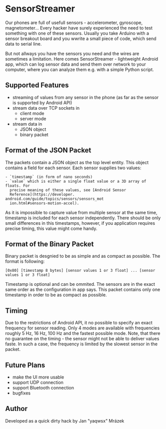 # SensorStreamer

Our phones are full of usefull sensors - accelerometer, gyroscope,
magnetometer... Every hacker have surely experienced the need to test something
with one of these sensors. Usually you take Arduino with a sensor breakout board
and you wwrite a small piece of code, which send data to serial line.

But not allways you have the sensors you need and the wires are sometimes a
limitation. Here comes SensorStreamer - lightweight Android app, which can log
sensor data and send them over network to your computer, where you can analyze
them e.g. with a simple Python script.

## Supported Features

- streaming of values from any sensor in the phone (as far as the sensor is
  supported by Android API)
- stream data over TCP sockets in
    - client mode
    - server mode
- stream data in
    - JSON object
    - binary packet

## Format of the JSON Packet

The packets contain a JSON object as the top level entity. This object contains
a field for each sensor. Each sensor supplies two values:

    - `timestamp` (in form of nano seconds)
    - `value` which is either a single float value or a 3D array of floats. For
      precise meaning of these values, see [Android Sensor
      Reference](https://developer. android.com/guide/topics/sensors/sensors_mot
      ion.html#sensors-motion-accel).

As it is impossible to capture value from multiple sensor at the same time,
timestamp is included for each sensor independently. There should be only small
differences in this timestamps, however, if you application requires precise
timing, this value might come handy.

## Format of the Binary Packet

Binary packet is desgnied to be as simple and as compact as possible. The format
is following:

```
[0x80] [timestamp 8 bytes] [sensor values 1 or 3 float] ... [sensor values 1 or 3 float]
```

Timestamp is optional and can be ommited. The sensors are in the exact same
order as the configuration in app says. This packet contains only one timestamp
in order to be as compact as possible.

## Timing

Due to the restrictions of Android API, it no possible to specify an exact
frequency for sensor reading. Only 4 modes are available with frequencies
roughly 5 Hz, 16 Hz, 100 Hz and the fastest possible mode. Note, that there no
guarantee on the timing - the sensor might not be able to deliver values faste.
In such a case, the frequency is limited by the slowest sensor in the packet.

## Future Plans

- make the UI more usable
- support UDP connection
- support Bluetooth connection
- bugfixes

## Author

Developed as a quick dirty hack by Jan "yaqwsx" Mrázek
